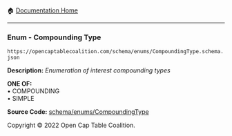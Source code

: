 :house: [Documentation Home](https://naveedn.github.io/Open-Cap-Format-OCF)

---

### Enum - Compounding Type

`https://opencaptablecoalition.com/schema/enums/CompoundingType.schema.json`

**Description:** _Enumeration of interest compounding types_

**ONE OF:**</br>&bull; COMPOUNDING </br>&bull; SIMPLE

**Source Code:** [schema/enums/CompoundingType](https://github.com/Open-Cap-Table-Coalition/Open-Cap-Format-OCF/blob/main/schema/enums/CompoundingType.schema.json)

Copyright © 2022 Open Cap Table Coalition.
